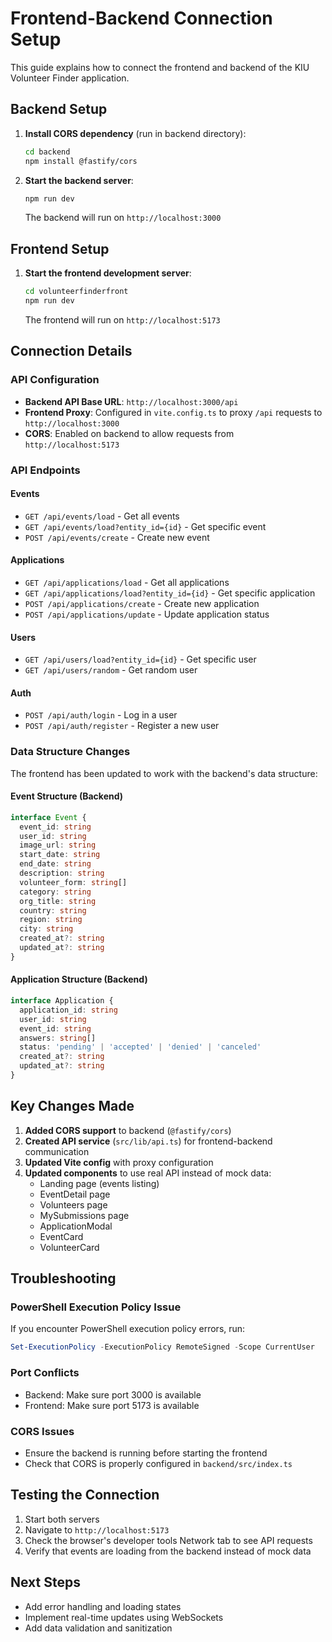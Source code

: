 # Frontend-Backend Connection Setup

This guide explains how to connect the frontend and backend of the KIU Volunteer Finder application.

## Backend Setup

1. **Install CORS dependency** (run in backend directory):
   ```bash
   cd backend
   npm install @fastify/cors
   ```

2. **Start the backend server**:
   ```bash
   npm run dev
   ```
   The backend will run on `http://localhost:3000`

## Frontend Setup

1. **Start the frontend development server**:
   ```bash
   cd volunteerfinderfront
   npm run dev
   ```
   The frontend will run on `http://localhost:5173`

## Connection Details

### API Configuration
- **Backend API Base URL**: `http://localhost:3000/api`
- **Frontend Proxy**: Configured in `vite.config.ts` to proxy `/api` requests to `http://localhost:3000`
- **CORS**: Enabled on backend to allow requests from `http://localhost:5173`

### API Endpoints

#### Events
- `GET /api/events/load` - Get all events
- `GET /api/events/load?entity_id={id}` - Get specific event
- `POST /api/events/create` - Create new event

#### Applications
- `GET /api/applications/load` - Get all applications
- `GET /api/applications/load?entity_id={id}` - Get specific application
- `POST /api/applications/create` - Create new application
- `POST /api/applications/update` - Update application status

#### Users
- `GET /api/users/load?entity_id={id}` - Get specific user
- `GET /api/users/random` - Get random user

#### Auth
- `POST /api/auth/login` - Log in a user
- `POST /api/auth/register` - Register a new user

### Data Structure Changes

The frontend has been updated to work with the backend's data structure:

#### Event Structure (Backend)
```typescript
interface Event {
  event_id: string
  user_id: string
  image_url: string
  start_date: string
  end_date: string
  description: string
  volunteer_form: string[]
  category: string
  org_title: string
  country: string
  region: string
  city: string
  created_at?: string
  updated_at?: string
}
```

#### Application Structure (Backend)
```typescript
interface Application {
  application_id: string
  user_id: string
  event_id: string
  answers: string[]
  status: 'pending' | 'accepted' | 'denied' | 'canceled'
  created_at?: string
  updated_at?: string
}
```

## Key Changes Made

1. **Added CORS support** to backend (`@fastify/cors`)
2. **Created API service** (`src/lib/api.ts`) for frontend-backend communication
3. **Updated Vite config** with proxy configuration
4. **Updated components** to use real API instead of mock data:
   - Landing page (events listing)
   - EventDetail page
   - Volunteers page
   - MySubmissions page
   - ApplicationModal
   - EventCard
   - VolunteerCard

## Troubleshooting

### PowerShell Execution Policy Issue
If you encounter PowerShell execution policy errors, run:
```powershell
Set-ExecutionPolicy -ExecutionPolicy RemoteSigned -Scope CurrentUser
```

### Port Conflicts
- Backend: Make sure port 3000 is available
- Frontend: Make sure port 5173 is available

### CORS Issues
- Ensure the backend is running before starting the frontend
- Check that CORS is properly configured in `backend/src/index.ts`

## Testing the Connection

1. Start both servers
2. Navigate to `http://localhost:5173`
3. Check the browser's developer tools Network tab to see API requests
4. Verify that events are loading from the backend instead of mock data

## Next Steps

- Add error handling and loading states
- Implement real-time updates using WebSockets
- Add data validation and sanitization
